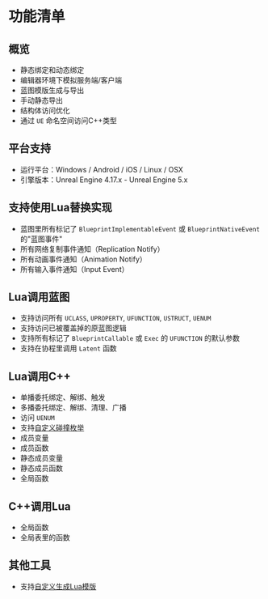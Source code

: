# 功能清单

## 概览
* 静态绑定和动态绑定
* 编辑器环境下模拟服务端/客户端
* 蓝图模版生成与导出
* 手动静态导出
* 结构体访问优化
* 通过 `UE` 命名空间访问C++类型

## 平台支持
* 运行平台：Windows / Android / iOS / Linux / OSX
* 引擎版本：Unreal Engine 4.17.x - Unreal Engine 5.x

## 支持使用Lua替换实现
* 蓝图里所有标记了 `BlueprintImplementableEvent` 或 `BlueprintNativeEvent` 的"蓝图事件"
* 所有网络复制事件通知（Replication Notify）
* 所有动画事件通知（Animation Notify）
* 所有输入事件通知（Input Event）

## Lua调用蓝图
* 支持访问所有 `UCLASS`, `UPROPERTY`, `UFUNCTION`, `USTRUCT`, `UENUM`
* 支持访问已被覆盖掉的原蓝图逻辑
* 支持所有标记了 `BlueprintCallable` 或 `Exec` 的 `UFUNCTION` 的默认参数
* 支持在协程里调用 `Latent` 函数

## Lua调用C++
* 单播委托绑定、解绑、触发
* 多播委托绑定、解绑、清理、广播
* 访问 `UENUM`
* 支持[自定义碰撞枚举](CollisionEnum.md)
* 成员变量
* 成员函数
* 静态成员变量
* 静态成员函数
* 全局函数

## C++调用Lua
* 全局函数
* 全局表里的函数

## 其他工具
* 支持[自定义生成Lua模版](CustomTemplate.md)
